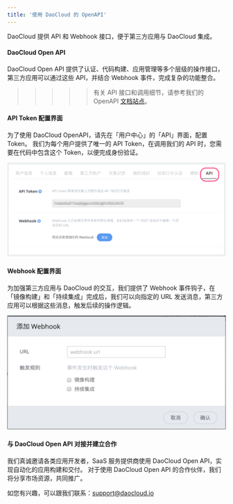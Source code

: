 ```yaml
---
title: '使用 DaoCloud 的 OpenAPI'
---
```


DaoCloud 提供 API 和 Webhook 接口，便于第三方应用与 DaoCloud 集成。

#### DaoCloud Open API

DaoCloud Open API 提供了认证、代码构建、应用管理等多个层级的操作接口，第三方应用可以通过这些 API，并结合 Webhook 事件，完成复杂的功能整合。

>>>>> 有关 API 接口和调用细节，请参考我们的 OpenAPI [文档站点](../../api)。

#### API Token 配置界面

为了使用 DaoCloud OpenAPI，请先在「用户中心」的「API」界面，配置 Token。
我们为每个用户提供了唯一的 API Token，在调用我们的 API 时，您需要在代码中包含这个 Token，以便完成身份验证。

![](api.png)

#### Webhook 配置界面

为加强第三方应用与 DaoCloud 的交互，我们提供了 Webhook 事件钩子，在「镜像构建」和「持续集成」完成后，我们可以向指定的 URL 发送消息，第三方应用可以根据这些消息，触发后续的操作逻辑。

![](webhook.png)

#### 与 DaoCloud Open API 对接并建立合作

我们真诚邀请各类应用开发者，SaaS 服务提供商使用 DaoCloud Open API，实现自动化的应用构建和交付。
对于使用 DaoCloud Open API 的合作伙伴，我们将分享市场资源，共同推广。

如您有兴趣，可以跟我们联系：[support@daocloud.io](mailto:support@daocloud.io)
